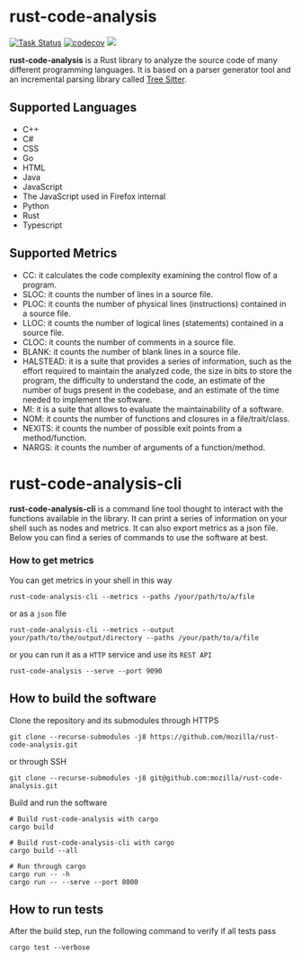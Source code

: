 # rust-code-analysis

[![Task Status](https://community-tc.services.mozilla.com/api/github/v1/repository/mozilla/rust-code-analysis/master/badge.svg)](https://community-tc.services.mozilla.com/api/github/v1/repository/mozilla/rust-code-analysis/master/latest)
[![codecov](https://codecov.io/gh/mozilla/rust-code-analysis/branch/master/graph/badge.svg)](https://codecov.io/gh/mozilla/rust-code-analysis)
<a href="https://chat.mozilla.org/#/room/#rust-code-analysis:mozilla.org" target="_blank">
   <img src="https://img.shields.io/badge/chat%20on%20[m]-%rust-code-analysis%3Amozilla.org-blue">
</a>

**rust-code-analysis** is a Rust library to analyze the source code of many different programming languages. It is based on a parser generator tool and an incremental parsing library called [Tree Sitter](https://github.com/tree-sitter/tree-sitter).

## Supported Languages

* C++
* C#
* CSS
* Go
* HTML
* Java
* JavaScript
* The JavaScript used in Firefox internal
* Python
* Rust
* Typescript

## Supported Metrics

- CC: it calculates the code complexity examining the
control flow of a program.
- SLOC: it counts the number of lines in a source file.
- PLOC: it counts the number of physical lines (instructions) contained in a source file.
- LLOC: it counts the number of logical lines (statements) contained in a source file.
- CLOC: it counts the number of comments in a source file.
- BLANK: it counts the number of blank lines in a source file.
- HALSTEAD: it is a suite that provides a series of information, such as the effort required to maintain the analyzed code, the size in bits to store the program, the difficulty to understand the code, an estimate of the number of bugs present in the codebase, and an estimate of the time needed to implement the software.
- MI: it is a suite that allows to evaluate the maintainability of a software.
- NOM: it counts the number of functions and closures in a file/trait/class.
- NEXITS: it counts the number of possible exit points from a method/function.
- NARGS: it counts the number of arguments of a function/method.

# rust-code-analysis-cli

**rust-code-analysis-cli** is a command line tool thought to interact with
the functions available in the library.
It can print a series of information on your shell such as nodes and metrics.
It can also export metrics as a json file.
Below you can find a series of commands to use the software at best.

### How to get metrics

You can get metrics in your shell in this way

```
rust-code-analysis-cli --metrics --paths /your/path/to/a/file
```

or as a `json` file

```
rust-code-analysis-cli --metrics --output your/path/to/the/output/directory --paths /your/path/to/a/file
```

or you can run it as a `HTTP` service and use its `REST API`


```
rust-code-analysis --serve --port 9090
```


## How to build the software

Clone the repository and its submodules through HTTPS

```
git clone --recurse-submodules -j8 https://github.com/mozilla/rust-code-analysis.git
```

or through SSH

```
git clone --recurse-submodules -j8 git@github.com:mozilla/rust-code-analysis.git
```

Build and run the software

```console
# Build rust-code-analysis with cargo
cargo build

# Build rust-code-analysis-cli with cargo
cargo build --all

# Run through cargo
cargo run -- -h
cargo run -- --serve --port 8000
```

## How to run tests

After the build step, run the following command to verify if all tests pass

```
cargo test --verbose
```
